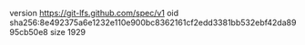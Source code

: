 version https://git-lfs.github.com/spec/v1
oid sha256:8e492375a6e1232e110e900bc8362161cf2edd3381bb532ebf42da8995cb50e8
size 1929
